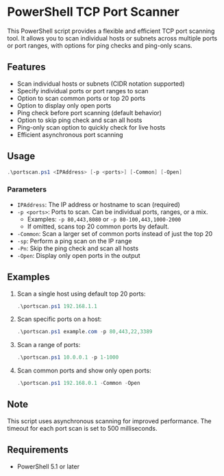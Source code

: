 # PowerShell TCP Port Scanner

This PowerShell script provides a flexible and efficient TCP port scanning tool. It allows you to scan individual hosts or subnets across multiple ports or port ranges, with options for ping checks and ping-only scans.

## Features

- Scan individual hosts or subnets (CIDR notation supported)
- Specify individual ports or port ranges to scan
- Option to scan common ports or top 20 ports
- Option to display only open ports
- Ping check before port scanning (default behavior)
- Option to skip ping check and scan all hosts
- Ping-only scan option to quickly check for live hosts
- Efficient asynchronous port scanning

## Usage

```powershell
.\portscan.ps1 <IPAddress> [-p <ports>] [-Common] [-Open]
```


### Parameters

- `IPAddress`: The IP address or hostname to scan (required)
- `-p <ports>`: Ports to scan. Can be individual ports, ranges, or a mix.
  - Examples: `-p 80,443,8080` or `-p 80-100,443,1000-2000`
  - If omitted, scans top 20 common ports by default.
- `-Common`: Scan a larger set of common ports instead of just the top 20
- `-sp`: Perform a ping scan on the IP range
- `-Pn`: Skip the ping check and scan all hosts
- `-Open`: Display only open ports in the output

## Examples

1. Scan a single host using default top 20 ports:

   ```powershell
   .\portscan.ps1 192.168.1.1
   ```

2. Scan specific ports on a host:

   ```powershell
   .\portscan.ps1 example.com -p 80,443,22,3389
   ```

3. Scan a range of ports:

   ```powershell
   .\portscan.ps1 10.0.0.1 -p 1-1000
   ```

4. Scan common ports and show only open ports:

   ```powershell
   .\portscan.ps1 192.168.0.1 -Common -Open
   ```

## Note

This script uses asynchronous scanning for improved performance. The timeout for each port scan is set to 500 milliseconds.

## Requirements

- PowerShell 5.1 or later
